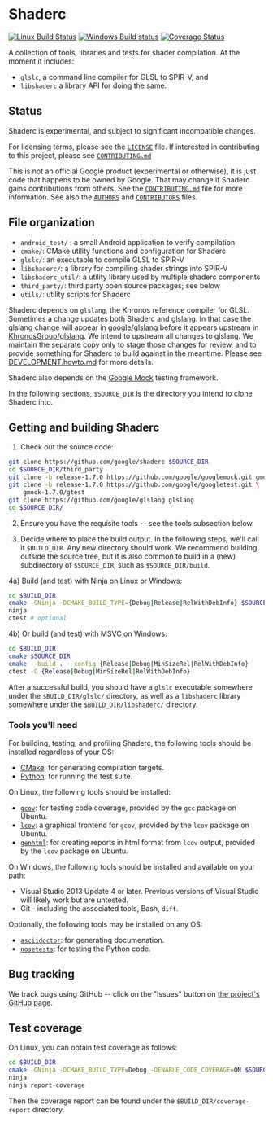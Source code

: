 # Shaderc

[![Linux Build Status](https://travis-ci.org/google/shaderc.svg)](https://travis-ci.org/google/shaderc "Linux Build Status") [![Windows Build status](https://ci.appveyor.com/api/projects/status/xcxci2mekggib1an?svg=true)](https://ci.appveyor.com/project/antiagainst/shaderc "Windows Build Status") [![Coverage Status](https://coveralls.io/repos/google/shaderc/badge.svg?branch=master&service=github)](https://coveralls.io/github/google/shaderc?branch=master)

A collection of tools, libraries and tests for shader compilation.
At the moment it includes:

- `glslc`, a command line compiler for GLSL to SPIR-V, and
- `libshaderc` a library API for doing the same.

## Status

Shaderc is experimental, and subject to significant incompatible changes.

For licensing terms, please see the [`LICENSE`](LICENSE) file.  If interested in
contributing to this project, please see [`CONTRIBUTING.md`](CONTRIBUTING.md)

This is not an official Google product (experimental or otherwise), it is just
code that happens to be owned by Google.  That may change if Shaderc gains
contributions from others.  See the [`CONTRIBUTING.md`](CONTRIBUTING.md) file
for more information. See also the [`AUTHORS`](AUTHORS) and
[`CONTRIBUTORS`](CONTRIBUTORS) files.

## File organization

- `android_test/` : a small Android application to verify compilation
- `cmake/`: CMake utility functions and configuration for Shaderc
- `glslc/`: an executable to compile GLSL to SPIR-V
- `libshaderc/`: a library for compiling shader strings into SPIR-V
- `libshaderc_util/`: a utility library used by multiple shaderc components
- `third_party/`: third party open source packages; see below
- `utils/`: utility scripts for Shaderc

Shaderc depends on `glslang`, the Khronos reference compiler for GLSL.
Sometimes a change updates both Shaderc and glslang.  In that case the
glslang change will appear in [google/glslang](https://github.com/google/glslang)
before it appears upstream in
[KhronosGroup/glslang](https://github.com/KhronosGroup/glslang).
We intend to upstream all changes to glslang. We maintain the separate
copy only to stage those changes for review, and to provide something for
Shaderc to build against in the meantime.  Please see
[DEVELOPMENT.howto.md](DEVELOPMENT.howto.md) for more details.

Shaderc also depends on the [Google Mock](https://github.com/google/googlemock)
testing framework.

In the following sections, `$SOURCE_DIR` is the directory you intend to clone
Shaderc into.

## Getting and building Shaderc

1) Check out the source code:

```sh
git clone https://github.com/google/shaderc $SOURCE_DIR
cd $SOURCE_DIR/third_party
git clone -b release-1.7.0 https://github.com/google/googlemock.git gmock-1.7.0
git clone -b release-1.7.0 https://github.com/google/googletest.git \
    gmock-1.7.0/gtest
git clone https://github.com/google/glslang glslang
cd $SOURCE_DIR/
```

2) Ensure you have the requisite tools -- see the tools subsection below.

3) Decide where to place the build output. In the following steps, we'll call it
   `$BUILD_DIR`. Any new directory should work. We recommend building outside
   the source tree, but it is also common to build in a (new) subdirectory of
   `$SOURCE_DIR`, such as `$SOURCE_DIR/build`.

4a) Build (and test) with Ninja on Linux or Windows:

```sh
cd $BUILD_DIR
cmake -GNinja -DCMAKE_BUILD_TYPE={Debug|Release|RelWithDebInfo} $SOURCE_DIR
ninja
ctest # optional
```

4b) Or build (and test) with MSVC on Windows:

```sh
cd $BUILD_DIR
cmake $SOURCE_DIR
cmake --build . --config {Release|Debug|MinSizeRel|RelWithDebInfo}
ctest -C {Release|Debug|MinSizeRel|RelWithDebInfo}
```

After a successful build, you should have a `glslc` executable somewhere under
the `$BUILD_DIR/glslc/` directory, as well as a `libshaderc` library somewhere
under the `$BUILD_DIR/libshaderc/` directory.

### Tools you'll need

For building, testing, and profiling Shaderc, the following tools should be
installed regardless of your OS:

- [CMake](http://www.cmake.org/): for generating compilation targets.
- [Python](http://www.python.org/): for running the test suite.

On Linux, the following tools should be installed:

- [`gcov`](https://gcc.gnu.org/onlinedocs/gcc/Gcov.html): for testing code
    coverage, provided by the `gcc` package on Ubuntu.
- [`lcov`](http://ltp.sourceforge.net/coverage/lcov.php): a graphical frontend
    for `gcov`, provided by the `lcov` package on Ubuntu.
- [`genhtml`](http://linux.die.net/man/1/genhtml): for creating reports in html
    format from `lcov` output, provided by the `lcov` package on Ubuntu.

On Windows, the following tools should be installed and available on your path:

- Visual Studio 2013 Update 4 or later. Previous versions of Visual Studio
  will likely work but are untested.
- Git - including the associated tools, Bash, `diff`.

Optionally, the following tools may be installed on any OS:

 - [`asciidoctor`](http://asciidoctor.org/): for generating documenation.
 - [`nosetests`](https://nose.readthedocs.org): for testing the Python code.

## Bug tracking

We track bugs using GitHub -- click on the "Issues" button on
[the project's GitHub page](https://github.com/google/shaderc).

## Test coverage

On Linux, you can obtain test coverage as follows:

```sh
cd $BUILD_DIR
cmake -GNinja -DCMAKE_BUILD_TYPE=Debug -DENABLE_CODE_COVERAGE=ON $SOURCE_DIR
ninja
ninja report-coverage
```

Then the coverage report can be found under the `$BUILD_DIR/coverage-report`
directory.
